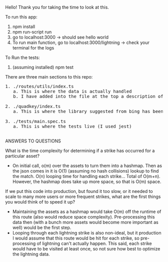 Hello! Thank you for taking the time to look at this.

To run this app:

1. npm install
2. npm run-script run
3. go to localhost:3000 -> should see hello world
4. To run main function, go to localhost:3000/lightning -> check your terminal for the logs

To Run the tests:

1. (assuming installed) npm test

There are three main sections to this repo:
<pre>
1. ./routes/utils/index.ts
   a. This is where the data is actually handled
   b. I have added into the file at the top a description of how it is handled

2. ./quadkey/index.ts
   a. This is where the library suggested from bing has been converted to ts and used on the strikes

3. ./tests/main.spec.ts
   a. This is where the tests live (I used jest)

</pre>
ANSWERS TO QUESTIONS

What is the time complexity for determining if a strike has occurred for a particular asset?

- On initial call, o(m) over the assets to turn them into a hashmap. Then as the json comes in it is O(1) (assuming no hash collisions) lookup to find the match. O(n) looping time for handling each strike... Total of O(m+n). However, the hashmap does take up more space, so that is O(m) space.

If we put this code into production, but found it too slow, or it needed to scale to many more users or more frequent strikes, what are the first things you would think of to speed it up?

- Maintaining the assets as a hashmap would take O(m) off the runtime of this route (also would reduce space complexity). Pre-processing this data then (with a bunch more assets would become more important as well) would be the first step.
- Looping through each lightning strike is also non-ideal, but it production I would assume that this route would be hit for each strike, so pre-processing of lightning can't actually happen. This said, each strike would have to be visited at least once, so not sure how best to optimize the lightning data.
